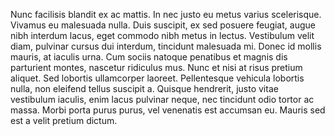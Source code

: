 Nunc facilisis blandit ex ac mattis. In nec justo eu metus varius scelerisque. Vivamus eu malesuada nulla. Duis suscipit, ex sed posuere feugiat, augue nibh interdum lacus, eget commodo nibh metus in lectus. Vestibulum velit diam, pulvinar cursus dui interdum, tincidunt malesuada mi. Donec id mollis mauris, at iaculis urna. Cum sociis natoque penatibus et magnis dis parturient montes, nascetur ridiculus mus. Nunc et nisi at risus pretium aliquet. Sed lobortis ullamcorper laoreet. Pellentesque vehicula lobortis nulla, non eleifend tellus suscipit a. Quisque hendrerit, justo vitae vestibulum iaculis, enim lacus pulvinar neque, nec tincidunt odio tortor ac massa. Morbi porta purus purus, vel venenatis est accumsan eu. Mauris sed est a velit pretium dictum.